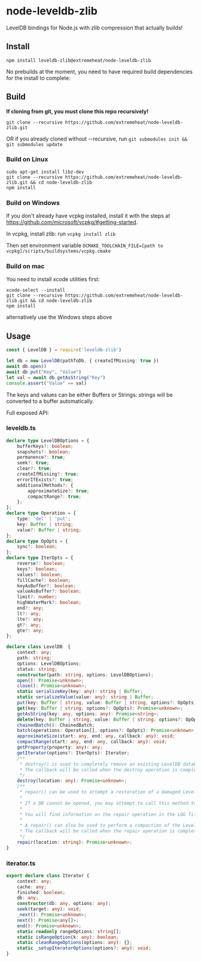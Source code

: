 # node-leveldb-zlib
LevelDB bindings for Node.js with zlib compression that actually builds!

## Install

`npm install leveldb-zlib@extremeheat/node-leveldb-zlib`

No prebuilds at the moment, you need to have required build dependencies for the install to complete:

## Build
**If cloning from git, you must clone this repo recursively!**

`git clone --recursive https://github.com/extremeheat/node-leveldb-zlib.git`

OR if you already cloned without --recursive, run `git submodules init && git submodules update`

### Build on Linux
```
sudo apt-get install libz-dev
git clone --recursive https://github.com/extremeheat/node-leveldb-zlib.git && cd node-leveldb-zlib
npm install
```
### Build on Windows

If you don't already have vcpkg installed, install it with the steps at https://github.com/microsoft/vcpkg/#getting-started.

In vcpkg, install zlib: run `vcpkg install zlib`

Then set environment variable `DCMAKE_TOOLCHAIN_FILE=[path to vcpkg]/scripts/buildsystems/vcpkg.cmake`

### Build on mac

You need to install xcode utilities first:

```
xcode-select --install
git clone --recursive https://github.com/extremeheat/node-leveldb-zlib.git && cd node-leveldb-zlib
npm install
```

alternatively use the Windows steps above

## Usage


```ts
const { LevelDB } = require('leveldb-zlib')

let db = new LevelDB(pathToDb, { createIfMissing: true })
await db.open()
await db.put("Key", "Value")
let val = await db.getAsString("Key")
console.assert("Value" == val)
```

The keys and values can be either Buffers or Strings: strings will be converted to a buffer automatically.

Full exposed API:
### leveldb.ts
```ts
declare type LevelDBOptions = {
    bufferKeys?: boolean;
    snapshots?: boolean;
    permanence?: true;
    seek?: true;
    clear?: true;
    createIfMissing?: true;
    errorIfExists?: true;
    additionalMethods?: {
        approximateSize?: true;
        compactRange?: true;
    };
};
declare type Operation = {
    type: 'del' | 'put';
    key: Buffer | string;
    value?: Buffer | string;
};
declare type OpOpts = {
    sync?: boolean;
};
declare type IterOpts = {
    reverse?: boolean;
    keys?: boolean;
    values?: boolean;
    fillCache?: boolean;
    keyAsBuffer?: boolean;
    valueAsBuffer?: boolean;
    limit?: number;
    highWaterMark?: boolean;
    end?: any;
    lt?: any;
    lte?: any;
    gt?: any;
    gte?: any;
};

declare class LevelDB  {
    context: any;
    path: string;
    options: LevelDBOptions;
    status: string;
    constructor(path: string, options: LevelDBOptions);
    open(): Promise<unknown>;
    close(): Promise<unknown>;
    static serializeKey(key: any): string | Buffer;
    static serializeValue(value: any): string | Buffer;
    put(key: Buffer | string, value: Buffer | string, options?: OpOpts): Promise<unknown>;
    get(key: Buffer | string, options?: OpOpts): Promise<unknown>;
    getAsString(key: any, options: any): Promise<string>;
    delete(key: Buffer | string, value: Buffer | string, options?: OpOpts): Promise<unknown>;
    chainedBatch(): ChainedBatch;
    batch(operations: Operation[], options?: OpOpts): Promise<unknown>;
    approximateSize(start: any, end: any, callback: any): void;
    compactRange(start: any, end: any, callback: any): void;
    getProperty(property: any): any;
    getIterator(options?: IterOpts): Iterator;
    /**
     * destroy() is used to completely remove an existing LevelDB database directory. You can use this function in place of a full directory rm if you want to be sure to only remove LevelDB-related files. If the directory only contains LevelDB files, the directory itself will be removed as well. If there are additional, non-LevelDB files in the directory, those files, and the directory, will be left alone.
     * The callback will be called when the destroy operation is complete, with a possible error argument.
     */
    destroy(location: any): Promise<unknown>;
    /**
     * repair() can be used to attempt a restoration of a damaged LevelDB store. From the LevelDB documentation:
     *
     * If a DB cannot be opened, you may attempt to call this method to resurrect as much of the contents of the database as possible. Some data may be lost, so be careful when calling this function on a database that contains important information.
     *
     * You will find information on the repair operation in the LOG file inside the store directory.
     *
     * A repair() can also be used to perform a compaction of the LevelDB log into table files.
     * The callback will be called when the repair operation is complete, with a possible error argument.
     */
    repair(location: string): Promise<unknown>;
}
```

### iterator.ts
```ts
export declare class Iterator {
    context: any;
    cache: any;
    finished: boolean;
    db: any;
    constructor(db: any, options: any);
    seek(target: any): void;
    _next(): Promise<unknown>;
    next(): Promise<any[]>;
    end(): Promise<unknown>;
    static readonly rangeOptions: string[];
    static isRangeOption(k: any): boolean;
    static cleanRangeOptions(options: any): {};
    static _setupIteratorOptions(options?: any): void;
}
```
